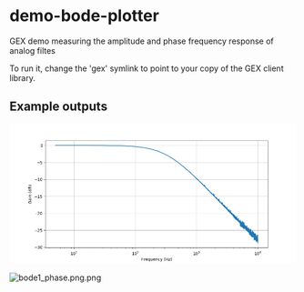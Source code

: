 # demo-bode-plotter

GEX demo measuring the amplitude and phase frequency response of analog filtes

To run it, change the 'gex' symlink to point to your copy of the GEX client library.

## Example outputs

![bode1_amplitude.png](bode1_amplitude.png)

![bode1_phase.png.png](bode1_phase.png.png)
